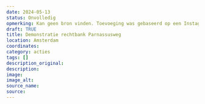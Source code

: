 ```yaml
---
date: 2024-05-13
status: Onvolledig
opmerking: Kan geen bron vinden. Toevoeging was gebaseerd op een Instagram-aankondiging.
draft: TRUE
title: Demonstratie rechtbank Parnassusweg
location: Amsterdam
coordinates: 
category: acties
tags: []
description_original: 
description: 
image: 
image_alt: 
source_name: 
source: 
---
```

